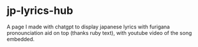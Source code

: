 # jp-lyrics-hub

A page I made with chatgpt to display japanese lyrics with furigana pronounciation aid on top (thanks ruby text), with youtube video of the song embedded.